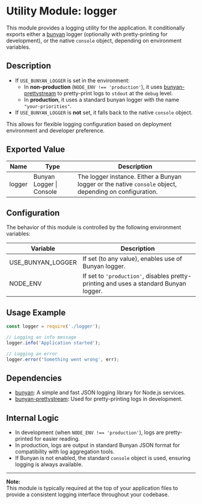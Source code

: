 # Utility Module: logger

This module provides a logging utility for the application. It conditionally exports either a [bunyan](https://github.com/trentm/node-bunyan) logger (optionally with pretty-printing for development), or the native `console` object, depending on environment variables.

## Description

- If `USE_BUNYAN_LOGGER` is set in the environment:
  - In **non-production** (`NODE_ENV !== 'production'`), it uses [bunyan-prettystream](https://github.com/robertklep/bunyan-prettystream) to pretty-print logs to `stdout` at the `debug` level.
  - In **production**, it uses a standard bunyan logger with the name `"your-priorities"`.
- If `USE_BUNYAN_LOGGER` is **not** set, it falls back to the native `console` object.

This allows for flexible logging configuration based on deployment environment and developer preference.

## Exported Value

| Name   | Type         | Description                                                                                 |
|--------|--------------|---------------------------------------------------------------------------------------------|
| logger | Bunyan Logger \| Console | The logger instance. Either a Bunyan logger or the native `console` object, depending on configuration. |

## Configuration

The behavior of this module is controlled by the following environment variables:

| Variable             | Description                                                                                  |
|----------------------|----------------------------------------------------------------------------------------------|
| USE_BUNYAN_LOGGER    | If set (to any value), enables use of Bunyan logger.                                         |
| NODE_ENV             | If set to `'production'`, disables pretty-printing and uses a standard Bunyan logger.        |

## Usage Example

```javascript
const logger = require('./logger');

// Logging an info message
logger.info('Application started');

// Logging an error
logger.error('Something went wrong', err);
```

## Dependencies

- [bunyan](https://github.com/trentm/node-bunyan): A simple and fast JSON logging library for Node.js services.
- [bunyan-prettystream](https://github.com/robertklep/bunyan-prettystream): Used for pretty-printing logs in development.

## Internal Logic

- In development (when `NODE_ENV !== 'production'`), logs are pretty-printed for easier reading.
- In production, logs are output in standard Bunyan JSON format for compatibility with log aggregation tools.
- If Bunyan is not enabled, the standard `console` object is used, ensuring logging is always available.

---

**Note:**  
This module is typically required at the top of your application files to provide a consistent logging interface throughout your codebase.